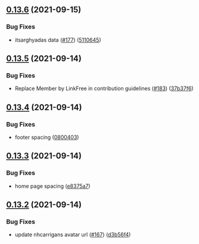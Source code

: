 ## [0.13.6](https://github.com/EddieHubCommunity/LinkFree/compare/v0.13.5...v0.13.6) (2021-09-15)


### Bug Fixes

* itsarghyadas data ([#177](https://github.com/EddieHubCommunity/LinkFree/issues/177)) ([5110645](https://github.com/EddieHubCommunity/LinkFree/commit/5110645477eadd81f00782c216921587dbc8383e))



## [0.13.5](https://github.com/EddieHubCommunity/LinkFree/compare/v0.13.4...v0.13.5) (2021-09-14)


### Bug Fixes

* Replace Member by LinkFree in contribution guidelines ([#183](https://github.com/EddieHubCommunity/LinkFree/issues/183)) ([37b37f6](https://github.com/EddieHubCommunity/LinkFree/commit/37b37f6c37291c456f6a25b4205d0a44c10ce21e))



## [0.13.4](https://github.com/EddieHubCommunity/LinkFree/compare/v0.13.3...v0.13.4) (2021-09-14)


### Bug Fixes

* footer spacing ([0800403](https://github.com/EddieHubCommunity/LinkFree/commit/08004032dd90c3fa37dc10ae2954ebb47ff3f5e4))



## [0.13.3](https://github.com/EddieHubCommunity/LinkFree/compare/v0.13.2...v0.13.3) (2021-09-14)


### Bug Fixes

* home page spacing ([e8375a7](https://github.com/EddieHubCommunity/LinkFree/commit/e8375a74ee0f1a80bb60fe3f84117c1d7343bfda))



## [0.13.2](https://github.com/EddieHubCommunity/LinkFree/compare/v0.13.1...v0.13.2) (2021-09-14)


### Bug Fixes

* update nhcarrigans avatar url ([#167](https://github.com/EddieHubCommunity/LinkFree/issues/167)) ([d3b56f4](https://github.com/EddieHubCommunity/LinkFree/commit/d3b56f4dc55b254dc6777ed18cc34998035d07d1))



